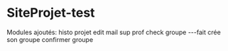 # SiteProjet-test


Modules ajoutés:
histo projet
edit mail
sup prof
check groupe ---fait
crée son groupe
confirmer groupe
